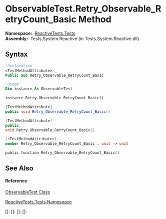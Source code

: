 # ObservableTest.Retry\_Observable\_RetryCount\_Basic Method

**Namespace:**  [ReactiveTests.Tests](ReactiveTests.Tests\ReactiveTests.Tests.md)  
**Assembly:**  Tests.System.Reactive (in Tests.System.Reactive.dll)

## Syntax

```vb
'Declaration
<TestMethodAttribute> _
Public Sub Retry_Observable_RetryCount_Basic
```

```vb
'Usage
Dim instance As ObservableTest

instance.Retry_Observable_RetryCount_Basic()
```

```csharp
[TestMethodAttribute]
public void Retry_Observable_RetryCount_Basic()
```

```c++
[TestMethodAttribute]
public:
void Retry_Observable_RetryCount_Basic()
```

```fsharp
[<TestMethodAttribute>]
member Retry_Observable_RetryCount_Basic : unit -> unit 
```

```jscript
public function Retry_Observable_RetryCount_Basic()
```

## See Also

#### Reference

[ObservableTest Class](ObservableTest\ObservableTest.md)

[ReactiveTests.Tests Namespace](ReactiveTests.Tests\ReactiveTests.Tests.md)

[]: 
[]: 
[]: 
[]: 